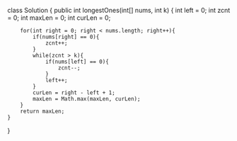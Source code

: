class Solution {
    public int longestOnes(int[] nums, int k) {
        int left = 0;
        int zcnt = 0;
        int maxLen = 0;
        int curLen = 0;

        for(int right = 0; right < nums.length; right++){
            if(nums[right] == 0){
                zcnt++;
            }
            while(zcnt > k){
                if(nums[left] == 0){
                    zcnt--;
                }
                left++;
            }
            curLen = right - left + 1;
            maxLen = Math.max(maxLen, curLen);
        }
        return maxLen;
    }
}
